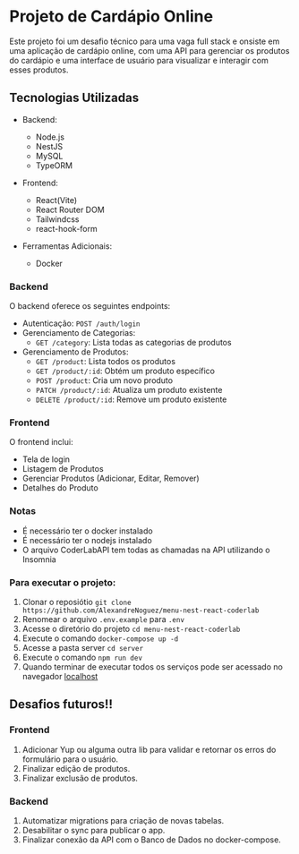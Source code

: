 # Projeto de Cardápio Online

Este projeto foi um desafio técnico para uma vaga full stack e   onsiste em uma aplicação de cardápio online, com uma API para gerenciar os produtos do cardápio e uma interface de usuário para visualizar e interagir com esses produtos.

## Tecnologias Utilizadas

- Backend:
  - Node.js
  - NestJS
  - MySQL
  - TypeORM

- Frontend:
  - React(Vite)
  - React Router DOM
  - Tailwindcss
  - react-hook-form

- Ferramentas Adicionais:
  - Docker

### Backend

O backend oferece os seguintes endpoints:

- Autenticação: `POST /auth/login`
- Gerenciamento de Categorias:
  - `GET /category`: Lista todas as categorias de produtos
- Gerenciamento de Produtos:
  - `GET /product`: Lista todos os produtos
  - `GET /product/:id`: Obtém um produto específico
  - `POST /product`: Cria um novo produto
  - `PATCH /product/:id`: Atualiza um produto existente
  - `DELETE /product/:id`: Remove um produto existente

### Frontend

O frontend inclui:
- Tela de login
- Listagem de Produtos
- Gerenciar Produtos (Adicionar, Editar, Remover)
- Detalhes do Produto

### Notas
- É necessário ter o docker instalado
- É necessário ter o nodejs instalado
- O arquivo CoderLabAPI tem todas as chamadas na API utilizando o Insomnia

### Para executar o projeto:
1. Clonar o reposiótio `git clone https://github.com/AlexandreNoguez/menu-nest-react-coderlab`
2. Renomear o arquivo `.env.example` para `.env`
3. Acesse o diretório do projeto `cd menu-nest-react-coderlab`
4. Execute o comando `docker-compose up -d`
5. Acesse a pasta server `cd server`
6. Execute o comando `npm run dev`
7. Quando terminar de executar todos os serviços pode ser acessado no navegador <a href="http://localhost:5173">localhost</a>

## Desafios futuros!!

### Frontend
<ol>
  <li>Adicionar Yup ou alguma outra lib para validar e retornar os erros do formulário para o usuário.</li>
  <li>Finalizar edição de produtos.</li>
  <li>Finalizar exclusão de produtos.</li>
</ol>

### Backend
<ol>
  <li>Automatizar migrations para criação de novas tabelas.</li>
  <li>Desabilitar o sync para publicar o app.</li>
  <li>Finalizar conexão da API com o Banco de Dados no docker-compose.</li>
</ol>